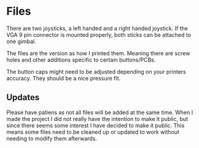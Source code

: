 # Files
There are two joysticks, a left handed and a right handed joystick. If the VGA 9 pin connector is mounted properly, both sticks can be attached to one gimbal.

The files are the version as how I printed them. Meaning there are screw holes and other additions specific to certain buttons/PCBs.

The button caps might need to be adjusted depending on your printers accuracy. They should be a nice pressure fit. 

## Updates
Please have patiens as not all files will be added at the same time. When I made the project I did not really have the intention to make it public, but since there seems some interest I have decided
to make it public. This means some files need to be cleaned up or updated to work without needing to modify them afterwards.
